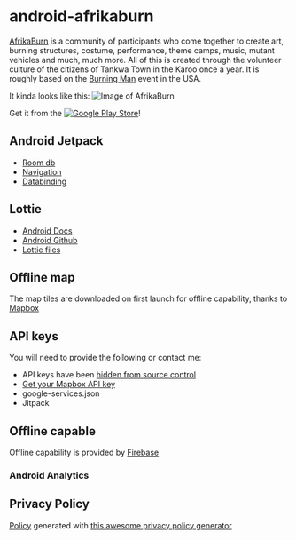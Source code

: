 # android-afrikaburn

[AfrikaBurn](https://www.afrikaburn.com/) is a community of participants who come together to create art, burning structures, costume, performance, theme camps, music, mutant vehicles and much, much more. All of this is created through the volunteer culture of the citizens of Tankwa Town in the Karoo once a year. It is roughly based on the [Burning Man](https://burningman.org/) event in the USA.

It kinda looks like this:
![Image of AfrikaBurn](https://instagram.fcpt7-1.fna.fbcdn.net/v/t51.2885-15/sh0.08/e35/s640x640/71043349_189528182068380_4301480977726295338_n.jpg?_nc_ht=instagram.fcpt7-1.fna.fbcdn.net&_nc_cat=100&_nc_ohc=bouuwIqBTTYAX_xpejG&oh=6c99fafbdbef221ac2c512cb404040db&oe=5F620B65)

Get it from the [![Google Play Store](https://img.shields.io/badge/appStore-blue?style=plastic&logo=google-play)](https://play.google.com/store/apps/details?id=asterixorobelix.afrikaburn)!

## Android Jetpack
* [Room db](https://developer.android.com/topic/libraries/architecture/room)
* [Navigation](https://developer.android.com/topic/libraries/architecture/navigation.html)
* [Databinding](https://developer.android.com/topic/libraries/data-binding/)

## Lottie
* [Android Docs](http://airbnb.io/lottie/android/android.html#sample-app)
* [Android Github](https://github.com/airbnb/lottie-android)
* [Lottie files](https://www.lottiefiles.com/)

## Offline map
The map tiles are downloaded on first launch for offline capability, thanks to [Mapbox](https://docs.mapbox.com/android/maps/overview/offline/)

## API keys
You will need to provide the following or contact me:
* API keys have been [hidden from source control](https://medium.com/code-better/hiding-api-keys-from-your-android-repository-b23f5598b906)
* [Get your Mapbox API key](https://www.mapbox.com/)
* google-services.json
* Jitpack

## Offline capable
Offline capability is provided by [Firebase](https://firebase.google.com/docs/firestore)

### Android Analytics

## Privacy Policy
[Policy](https://asterixorobelix.github.io/privacy_policy.html) generated with [this awesome privacy policy generator](https://app-privacy-policy-generator.firebaseapp.com/#) 
